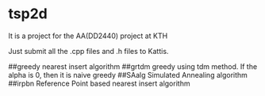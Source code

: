 # tsp2d
It is a project for the AA(DD2440) project at KTH 

Just submit all the .cpp files and .h files to Kattis. 

##greedy
nearest insert algorithm
##grtdm
greedy using tdm method. If the alpha is 0, then it is naive greedy
##SAalg
Simulated Annealing algorithm
##irpbn
Reference Point based nearest insert algorithm
